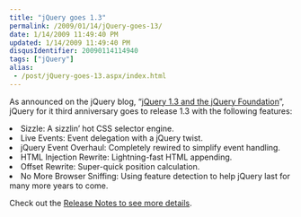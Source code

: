 ```yaml
---
title: "jQuery goes 1.3"
permalink: /2009/01/14/jQuery-goes-13/
date: 1/14/2009 11:49:40 PM
updated: 1/14/2009 11:49:40 PM
disqusIdentifier: 20090114114940
tags: ["jQuery"]
alias:
 - /post/jQuery-goes-13.aspx/index.html
---
```

As announced on the jQuery blog, “[jQuery 1.3 and the jQuery Foundation](http://blog.jquery.com/2009/01/14/jquery-13-and-the-jquery-foundation/)”, jQuery for it third anniversary goes to release 1.3 with the following features:
  <li>Sizzle: A sizzlin’ hot CSS selector engine. </li>  <li>Live Events: Event delegation with a jQuery twist. </li>  <li>jQuery Event Overhaul: Completely rewired to simplify event handling. </li>  <li>HTML Injection Rewrite: Lightning-fast HTML appending. </li>  <li>Offset Rewrite: Super-quick position calculation. </li>  <li>No More Browser Sniffing: Using feature detection to help jQuery last for many more years to come.</li>  

<!-- more -->
Check out the [Release Notes to see more details](http://docs.jquery.com/Release:jQuery_1.3).
